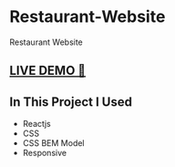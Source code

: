 # Restaurant-Website
Restaurant Website

## <a href="https://ismailcandanx.github.io/Restaurant-Website/" target="_blank">LIVE DEMO 🔴</a>

## In This Project I Used

- Reactjs
- CSS
- CSS BEM Model
- Responsive
